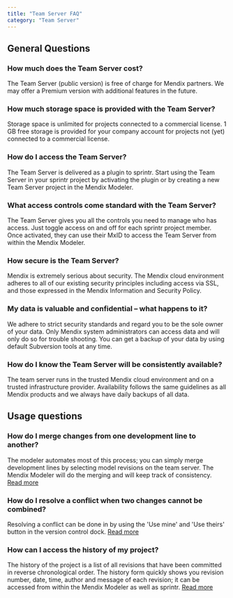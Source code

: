 ```yaml
---
title: "Team Server FAQ"
category: "Team Server"
---
```



## General Questions

### How much does the Team Server cost?

The Team Server (public version) is free of charge for Mendix partners. We may offer a Premium version with additional features in the future.

### How much storage space is provided with the Team Server?

Storage space is unlimited for projects connected to a commercial license. 1 GB free storage is provided for your company account for projects not (yet) connected to a commercial license.

### How do I access the Team Server?

The Team Server is delivered as a plugin to sprintr. Start using the Team Server in your sprintr project by activating the plugin or by creating a new Team Server project in the Mendix Modeler.

### What access controls come standard with the Team Server?

The Team Server gives you all the controls you need to manage who has access. Just toggle access on and off for each sprintr project member. Once activated, they can use their MxID to access the Team Server from within the Mendix Modeler.

### How secure is the Team Server?

Mendix is extremely serious about security. The Mendix cloud environment adheres to all of our existing security principles including access via SSL, and those expressed in the Mendix Information and Security Policy.

### My data is valuable and confidential – what happens to it?

We adhere to strict security standards and regard you to be the sole owner of your data. Only Mendix system administrators can access data and will only do so for trouble shooting. You can get a backup of your data by using default Subversion tools at any time.

### How do I know the Team Server will be consistently available?

The team server runs in the trusted Mendix cloud environment and on a trusted infrastructure provider. Availability follows the same guidelines as all Mendix products and we always have daily backups of all data.

## Usage questions

### How do I merge changes from one development line to another?

The modeler automates most of this process; you can simply merge development lines by selecting model revisions on the team server. The Mendix Modeler will do the merging and will keep track of consistency. [Read more](version-control-concepts)

### How do I resolve a conflict when two changes cannot be combined?

Resolving a conflict can be done in by using the 'Use mine' and 'Use theirs' button in the version control dock. [Read more](version-control-scenarios)

### How can I access the history of my project?

The history of the project is a list of all revisions that have been committed in reverse chronological order. The history form quickly shows you revision number, date, time, author and message of each revision; it can be accessed from within the Mendix Modeler as well as sprintr. [Read more](version-control-scenarios)
